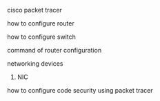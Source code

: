 cisco packet tracer

how to configure router

how to configure switch



command of router configuration 

networking devices
1. NIC

how to configure code security using packet tracer
